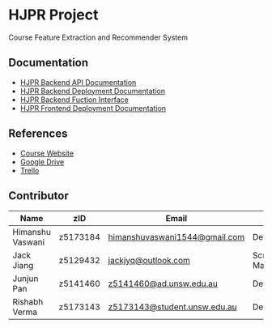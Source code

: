 # HJPR Project

Course Feature Extraction and Recommender System

## Documentation

- [HJPR Backend API Documentation](./backend/api.md)
- [HJPR Backend Deployment Documentation](./backend/README.md)
- [HJPR Backend Fuction Interface](./backend/interface.md)
- [HJPR Frontend Deployment Documentation](./frontend/README.md)

## References

- [Course Website](https://webcms3.cse.unsw.edu.au/COMP9900/19T2/)
- [Google Drive](https://drive.google.com/drive/folders/17uxR4HrlkMTmWBHJNuZqe2dFg7krcCz2?usp=sharing)
- [Trello](https://trello.com/b/An48d5C7/hjpr)

## Contributor

| **Name**         | **zID**  | **Email**                     | **Role**               |
| ---------------- | -------- | ----------------------------- | ---------------------- |
| Himanshu Vaswani | z5173184 | himanshuvaswani1544@gmail.com | Developer              |
| Jack Jiang       | z5129432 | jackjyq@outlook.com           | Scrum Master/Developer |
| Junjun Pan       | z5141460 | z5141460@ad.unsw.edu.au       | Developer              |
| Rishabh Verma    | z5173143 | z5173143@student.unsw.edu.au  | Developer              |
